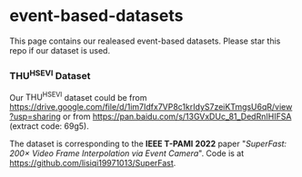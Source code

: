 # event-based-datasets
This page contains our realeased event-based datasets. Please star this repo if our dataset is used.

### $\text{THU}^\text{HSEVI}$ Dataset
Our $\text{THU}^\text{HSEVI}$ dataset could be from https://drive.google.com/file/d/1im7Idfx7VP8c1krIdyS7zeiKTmgsU6qR/view?usp=sharing or from https://pan.baidu.com/s/13GVxDUc_81_DedRnIHIFSA (extract code: 69g5). 

The dataset is corresponding to the **IEEE T-PAMI** **2022** paper "*SuperFast: 200× Video Frame Interpolation via Event Camera*". Code is at https://github.com/lisiqi19971013/SuperFast.
